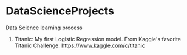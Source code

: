 # DataScienceProjects
Data Science learning process


1. Titanic:  My first Logistic Regression model. From Kaggle's favorite Titanic Challenge: https://www.kaggle.com/c/titanic

